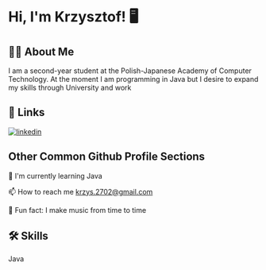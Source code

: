 
# Hi, I'm Krzysztof! 🖥


## 👨‍🎓 About Me
I am a second-year student at the Polish-Japanese Academy of Computer Technology. At the moment I am programming in Java but I desire to expand my skills through University and work


## 🔗 Links
[![linkedin](https://img.shields.io/badge/linkedin-0A66C2?style=for-the-badge&logo=linkedin&logoColor=white)](https://www.linkedin.com/in/krzysztof-pawłowski-5455b61ab)


## Other Common Github Profile Sections

🧠 I'm currently learning Java

📫 How to reach me krzys.2702@gmail.com

🎼 Fun fact: I make music from time to time


## 🛠 Skills
Java
